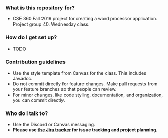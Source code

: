 ### What is this repository for? ###

* CSE 360 Fall 2019 project for creating a word processor application. Project group 40. Wednesday class.

### How do I get set up? ###

* TODO

### Contribution guidelines ###

* Use the style template from Canvas for the class. This includes Javadoc.
* Do not commit directly for feature changes. Make pull requests from your feature branches so that people can review.
* For minor changes, like code styling, documentation, and organization, you can commit directly.

### Who do I talk to? ###

* Use the Discord or Canvas messaging.
* **Please use [the Jira tracker](https://luyume.atlassian.net/browse/WP) for issue tracking and project planning.**
